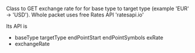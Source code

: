 Class to GET exchange rate for for base type to target type (example 'EUR' -> 'USD'). Whole packet uses free Rates API 'ratesapi.io'

Its API is
- baseType targetType endPointStart endPointSymbols exRate
- exchangeRate